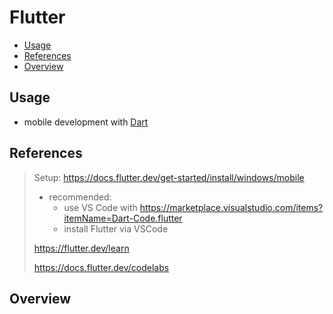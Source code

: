 # Flutter

- [Usage](#usage)
- [References](#references)
- [Overview](#overview)

## Usage

- mobile development with [Dart](./Dart.md)

## References

> Setup: https://docs.flutter.dev/get-started/install/windows/mobile
>
> - recommended:
>   - use VS Code with https://marketplace.visualstudio.com/items?itemName=Dart-Code.flutter
>   - install Flutter via VSCode
>
> https://flutter.dev/learn
>
> https://docs.flutter.dev/codelabs

## Overview
